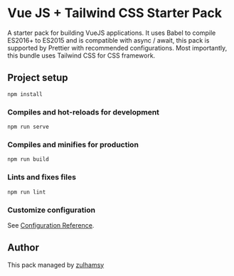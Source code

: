 # Vue JS + Tailwind CSS Starter Pack
A starter pack for building VueJS applications. It uses Babel to compile ES2016+ to ES2015 and is compatible with async / await, this pack is supported by Prettier with recommended configurations. Most importantly, this bundle uses Tailwind CSS for CSS framework.

## Project setup
```
npm install
```

### Compiles and hot-reloads for development
```
npm run serve
```

### Compiles and minifies for production
```
npm run build
```

### Lints and fixes files
```
npm run lint
```

### Customize configuration
See [Configuration Reference](https://cli.vuejs.org/config/).

## Author
This pack managed by [zulhamsy](http://github.com/zulhamsy)
